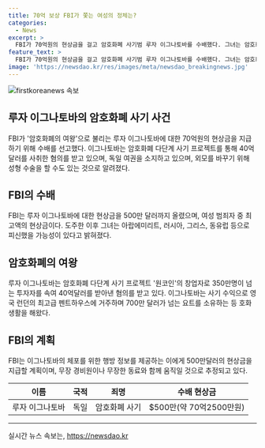 ```yaml
---
title: 70억 보상 FBI가 쫓는 여성의 정체는?
categories:
  - News
excerpt: >
  FBI가 70억원의 현상금을 걸고 암호화폐 사기범 루자 이그나토바를 수배했다. 그녀는 암호화폐 사기 프로젝트 원코인의 창업자로 40억달러를 받아가며 수억 달러의 요트와 최고급 펜트하우스에서 호화 생활을 해왔다. 그녀는 2017년에 기소되었지만 도주해 현재 행방이 묘연한 상태이다. FBI는 체포 정보 제공 시 500만달러의 현상금을 약속하며, 그녀의 외모가 성형수술 등을 통해 변한 것으로 추정되며 무장 경비원과 함께 움직일 가능성이 있다고 전했다.
feature_text: >
  FBI가 70억원의 현상금을 걸고 암호화폐 사기범 루자 이그나토바를 수배했다. 그녀는 암호화폐 사기 프로젝트 원코인의 창업자로 40억달러를 받아가며 수억 달러의 요트와 최고급 펜트하우스에서 호화 생활을 해왔다. 그녀는 2017년에 기소되었지만 도주해 현재 행방이 묘연한 상태이다. FBI는 체포 정보 제공 시 500만달러의 현상금을 약속하며, 그녀의 외모가 성형수술 등을 통해 변한 것으로 추정되며 무장 경비원과 함께 움직일 가능성이 있다고 전했다.
image: 'https://newsdao.kr/res/images/meta/newsdao_breakingnews.jpg'
---
```


<p><img src="https://newsdao.kr/res/images/meta/newsdao_breakingnews.jpg" alt="firstkoreanews 속보" /></p>

<h2 data-ke-size="size26">루자 이그나토바의 암호화폐 사기 사건</h2>

<p data-ke-size="size16">FBI가 '암호화폐의 여왕'으로 불리는 루자 이그나토바에 대한 70억원의 현상금을 지급하기 위해 수배를 선고했다. 이그나토바는 암호화폐 다단계 사기 프로젝트를 통해 40억달러를 사취한 혐의를 받고 있으며, 독일 여권을 소지하고 있으며, 외모를 바꾸기 위해 성형 수술을 할 수도 있는 것으로 알려졌다.</p>

<h2 data-ke-size="size26">FBI의 수배</h2>

<p data-ke-size="size16">FBI는 루자 이그나토바에 대한 현상금을 500만 달러까지 올렸으며, 여성 범죄자 중 최고액의 현상금이다. 도주한 이후 그녀는 아랍에미리트, 러시아, 그리스, 동유럽 등으로 피신했을 가능성이 있다고 밝혀졌다.</p>

<h2 data-ke-size="size26">암호화폐의 여왕</h2>

<p data-ke-size="size16">루자 이그나토바는 암호화폐 다단계 사기 프로젝트 '원코인'의 창업자로 350만명이 넘는 투자자를 속여 40억달러를 받아낸 혐의를 받고 있다. 이그나토바는 사기 수익으로 영국 런던의 최고급 펜트하우스에 거주하며 700만 달러가 넘는 요트를 소유하는 등 호화 생활을 해왔다.</p>

<h2 data-ke-size="size26">FBI의 계획</h2>

<p data-ke-size="size16">FBI는 이그나토바의 체포를 위한 행방 정보를 제공하는 이에게 500만달러의 현상금을 지급할 계획이며, 무장 경비원이나 무장한 동료와 함께 움직일 것으로 추정되고 있다.</p>

<table>
    <thead>
        <tr>
            <th style="text-align: center;">이름</th>
            <th style="text-align: center;">국적</th>
            <th style="text-align: center;">죄명</th>
            <th style="text-align: center;">수배 현상금</th>
        </tr>
    </thead>
    <tbody>
        <tr>
            <td style="text-align: center;">루자 이그나토바</td>
            <td style="text-align: center;">독일</td>
            <td style="text-align: center;">암호화폐 사기</td>
            <td style="text-align: center;">$500만(약 70억2500만원)</td>
        </tr>
    </tbody>
</table>

<p><hr></p>
실시간 뉴스 속보는, <a href="https://newsdao.kr" rel="dofollow">https://newsdao.kr</a>


